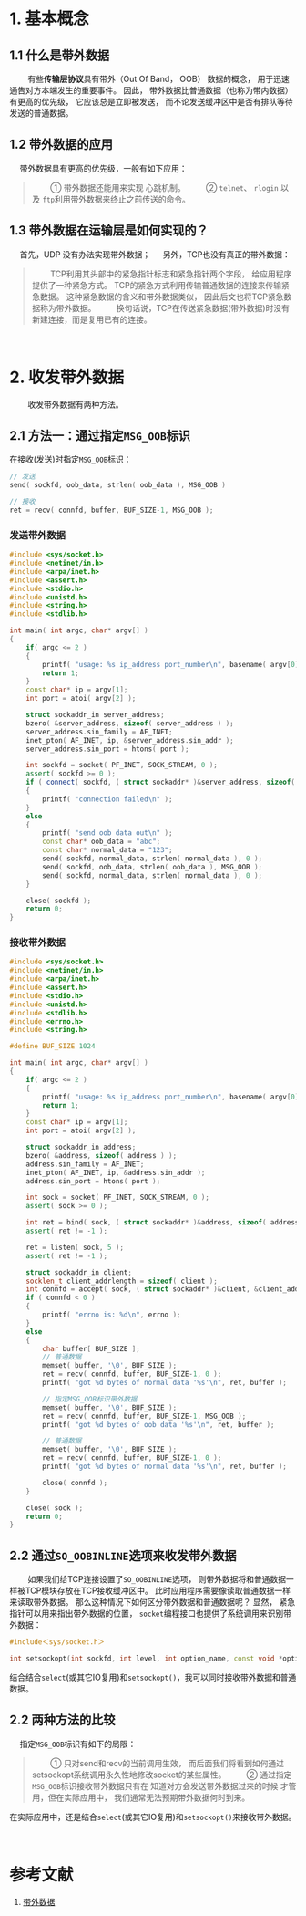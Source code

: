 # 1. 基本概念
## 1.1 什么是带外数据
&emsp;&emsp; 有些**传输层协议**具有带外（Out Of Band， OOB） 数据的概念， 用于迅速通告对方本端发生的重要事件。 因此， 带外数据比普通数据（也称为带内数据） 有更高的优先级， 它应该总是立即被发送， 而不论发送缓冲区中是否有排队等待发送的普通数据。

## 1.2 带外数据的应用
&emsp; 带外数据具有更高的优先级，一般有如下应用：
> &emsp;&emsp; ① 带外数据还能用来实现 心跳机制。
> &emsp;&emsp; ② `telnet`、 `rlogin` 以及 `ftp`利用带外数据来终止之前传送的命令。
> 

## 1.3 带外数据在运输层是如何实现的？
&emsp; 首先，UDP 没有办法实现带外数据；
&emsp; 另外，TCP也没有真正的带外数据：
> &emsp;&emsp; TCP利用其头部中的紧急指针标志和紧急指针两个字段， 给应用程序提供了一种紧急方式。 TCP的紧急方式利用传输普通数据的连接来传输紧急数据。 这种紧急数据的含义和带外数据类似， 因此后文也将TCP紧急数据称为带外数据。
> &emsp;&emsp; 换句话说，TCP在传送紧急数据(带外数据)时没有新建连接，而是复用已有的连接。
> 




&emsp; 
&emsp; 
# 2. 收发带外数据
&emsp;&emsp; 收发带外数据有两种方法。
## 2.1 方法一：通过指定`MSG_OOB`标识
在接收(发送)时指定`MSG_OOB`标识：
```cpp
// 发送
send( sockfd, oob_data, strlen( oob_data ), MSG_OOB )

// 接收
ret = recv( connfd, buffer, BUF_SIZE-1, MSG_OOB );
```
### 发送带外数据
```cpp
#include <sys/socket.h>
#include <netinet/in.h>
#include <arpa/inet.h>
#include <assert.h>
#include <stdio.h>
#include <unistd.h>
#include <string.h>
#include <stdlib.h>

int main( int argc, char* argv[] )
{
    if( argc <= 2 )
    {
        printf( "usage: %s ip_address port_number\n", basename( argv[0] ) );
        return 1;
    }
    const char* ip = argv[1];
    int port = atoi( argv[2] );

    struct sockaddr_in server_address;
    bzero( &server_address, sizeof( server_address ) );
    server_address.sin_family = AF_INET;
    inet_pton( AF_INET, ip, &server_address.sin_addr );
    server_address.sin_port = htons( port );

    int sockfd = socket( PF_INET, SOCK_STREAM, 0 );
    assert( sockfd >= 0 );
    if ( connect( sockfd, ( struct sockaddr* )&server_address, sizeof( server_address ) ) < 0 )
    {
        printf( "connection failed\n" );
    }
    else
    {
        printf( "send oob data out\n" );
        const char* oob_data = "abc";
        const char* normal_data = "123";
        send( sockfd, normal_data, strlen( normal_data ), 0 );
        send( sockfd, oob_data, strlen( oob_data ), MSG_OOB );
        send( sockfd, normal_data, strlen( normal_data ), 0 );
    }

    close( sockfd );
    return 0;
}
```
### 接收带外数据
```cpp
#include <sys/socket.h>
#include <netinet/in.h>
#include <arpa/inet.h>
#include <assert.h>
#include <stdio.h>
#include <unistd.h>
#include <stdlib.h>
#include <errno.h>
#include <string.h>

#define BUF_SIZE 1024

int main( int argc, char* argv[] )
{
    if( argc <= 2 )
    {
        printf( "usage: %s ip_address port_number\n", basename( argv[0] ) );
        return 1;
    }
    const char* ip = argv[1];
    int port = atoi( argv[2] );

    struct sockaddr_in address;
    bzero( &address, sizeof( address ) );
    address.sin_family = AF_INET;
    inet_pton( AF_INET, ip, &address.sin_addr );
    address.sin_port = htons( port );

    int sock = socket( PF_INET, SOCK_STREAM, 0 );
    assert( sock >= 0 );

    int ret = bind( sock, ( struct sockaddr* )&address, sizeof( address ) );
    assert( ret != -1 );

    ret = listen( sock, 5 );
    assert( ret != -1 );

    struct sockaddr_in client;
    socklen_t client_addrlength = sizeof( client );
    int connfd = accept( sock, ( struct sockaddr* )&client, &client_addrlength );
    if ( connfd < 0 )
    {
        printf( "errno is: %d\n", errno );
    }
    else
    {
        char buffer[ BUF_SIZE ];
        // 普通数据
        memset( buffer, '\0', BUF_SIZE );
        ret = recv( connfd, buffer, BUF_SIZE-1, 0 );
        printf( "got %d bytes of normal data '%s'\n", ret, buffer );

        // 指定MSG_OOB标识带外数据
        memset( buffer, '\0', BUF_SIZE );
        ret = recv( connfd, buffer, BUF_SIZE-1, MSG_OOB );
        printf( "got %d bytes of oob data '%s'\n", ret, buffer );

        // 普通数据
        memset( buffer, '\0', BUF_SIZE );
        ret = recv( connfd, buffer, BUF_SIZE-1, 0 );
        printf( "got %d bytes of normal data '%s'\n", ret, buffer );

        close( connfd );
    }

    close( sock );
    return 0;
}
```


## 2.2 通过`SO_OOBINLINE`选项来收发带外数据
&emsp;&emsp; 如果我们给TCP连接设置了`SO_OOBINLINE`选项， 则带外数据将和普通数据一样被TCP模块存放在TCP接收缓冲区中。 此时应用程序需要像读取普通数据一样来读取带外数据。 那么这种情况下如何区分带外数据和普通数据呢？ 显然， 紧急指针可以用来指出带外数据的位置， `socket`编程接口也提供了系统调用来识别带外数据：
```cpp
#include＜sys/socket.h＞

int setsockopt(int sockfd, int level, int option_name, const void *option_value, socklen_t option_len)
```
结合结合`select`(或其它IO复用)和`setsockopt()`，我可以同时接收带外数据和普通数据。

## 2.2 两种方法的比较
&emsp; 指定`MSG_OOB`标识有如下的局限：
> &emsp;&emsp; ① 只对send和recv的当前调用生效， 而后面我们将看到如何通过setsockopt系统调用永久性地修改socket的某些属性。
> &emsp;&emsp; ② 通过指定`MSG_OOB`标识接收带外数据只有在 知道对方会发送带外数据过来的时候 才管用，但在实际应用中， 我们通常无法预期带外数据何时到来。 
> 
在实际应用中，还是结合`select`(或其它IO复用)和`setsockopt()`来接收带外数据。





&emsp;
&emsp; 
# 参考文献
1. [带外数据](https://nercoeus.github.io/2019/09/25/24.%E5%B8%A6%E5%A4%96%E6%95%B0%E6%8D%AE/)

